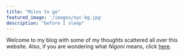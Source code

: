```yaml
---
title: "Miles to go"
featured_image: '/images/nyc-bg.jpg'
description: "before I sleep"
---
```

Welcome to my blog with some of my thoughts scattered all over this website. Also, if you are wondering what *Nigoni* means, click [here](https://en.wiktionary.org/wiki/নিগনি). 
